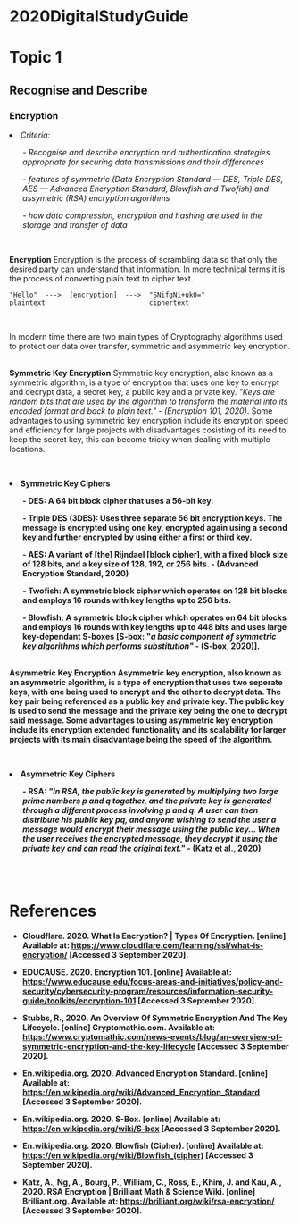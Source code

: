 # 2020DigitalStudyGuide

# Topic 1

<h2> Recognise and Describe </h2>

<h3> Encryption </h3>

<li><i>Criteria: 
  <ol>
    - Recognise and describe encryption and authentication strategies appropriate for securing data transmissions and their differences
  </ol>
  <ol>
    - features of symmetric (Data Encryption Standard — DES, Triple DES, AES — Advanced Encryption Standard, Blowfish and Twofish) and assymetric (RSA) encryption algorithms
   </ol>
  <ol>
    - how data compression, encryption and hashing are used in the storage and transfer of data
  </ol>
</i></li>

<br>

<b>Encryption</b>
Encryption is the process of scrambling data so that only the desired party can understand that information. In more technical terms it is the process of converting plain text to cipher text.
<br>
  ```
  "Hello"  --->  [encryption]  --->  "SNifgNi+uk0="
  plaintext                          ciphertext
  ```
<br>

In modern time there are two main types of Cryptography algorithms used to protect our data over transfer, symmetric and asymmetric key encryption.

<br>
<b>Symmetric Key Encryption</b>
Symmetric key encryption, also known as a symmetric algorithm, is a type of encryption that uses one key to encrypt and decrypt data, a secret key, a public key and a private key. <i>"Keys are random bits that are used by the algorithm to transform the material into its encoded format and back to plain text." - (Encryption 101, 2020)</i>. Some advantages to using symmetric key encryption include its encryption speed and efficiency for large projects with disadvantages cosisting of its need to keep the secret key, this can become tricky when dealing with multiple locations.


<br><li><b>Symmetric Key Ciphers<b>
<ol>- DES: A 64 bit block cipher that uses a 56-bit key.</ol>
<ol>- Triple DES (3DES): Uses three separate 56 bit encryption keys. The message is encrypted using one key, encrypted again using a second key and further encrypted by using either a first or third key.</ol>
<ol>- AES: A variant of [the] Rijndael [block cipher], with a fixed block size of 128 bits, and a key size of 128, 192, or 256 bits. - (Advanced Encryption Standard, 2020)</ol>
<ol>- Twofish: A symmetric block cipher which operates on 128 bit blocks and employs 16 rounds with key lengths up to 256 bits.</ol>
<ol>- Blowfish: A symmetric block cipher which operates on 64 bit blocks and employs 16 rounds with key lengths up to 448 bits and uses large key-dependant S-boxes [S-box: "<i>a basic component of symmetric key algorithms which performs substitution"</i> - (S-box, 2020)].</ol>
</li>
  
<br>
<b>Asymmetric Key Encryption</b>
Asymmetric key encryption, also known as an asymmetric algorithm, is a type of encryption that uses two seperate keys, with one being used to encrypt and the other to decrypt data. The key pair being referenced as a public key and private key. The public key is used to send the message and the private key being the one to decrypt said message. Some advantages to using asymmetric key encryption include its encryption extended functionality and its scalability for larger projects with its main disadvantage being the speed of the algorithm.

<br><li><b>Asymmetric Key Ciphers<b>
<ol>- RSA: <i>"In RSA, the public key is generated by multiplying two large prime numbers p and q together, and the private key is generated through a different process involving p and q. A user can then distribute his public key pq, and anyone wishing to send the user a message would encrypt their message using the public key... When the user receives the encrypted message, they decrypt it using the private key and can read the original text."</i> - (Katz et al., 2020)</ol>
</li>
 
<br><br>

# References
- Cloudflare. 2020. What Is Encryption? | Types Of Encryption. [online] Available at: <https://www.cloudflare.com/learning/ssl/what-is-encryption/> [Accessed 3 September 2020].

- EDUCAUSE. 2020. Encryption 101. [online] Available at: <https://www.educause.edu/focus-areas-and-initiatives/policy-and-security/cybersecurity-program/resources/information-security-guide/toolkits/encryption-101> [Accessed 3 September 2020].

- Stubbs, R., 2020. An Overview Of Symmetric Encryption And The Key Lifecycle. [online] Cryptomathic.com. Available at: <https://www.cryptomathic.com/news-events/blog/an-overview-of-symmetric-encryption-and-the-key-lifecycle> [Accessed 3 September 2020].

- En.wikipedia.org. 2020. Advanced Encryption Standard. [online] Available at: <https://en.wikipedia.org/wiki/Advanced_Encryption_Standard> [Accessed 3 September 2020].

- En.wikipedia.org. 2020. S-Box. [online] Available at: <https://en.wikipedia.org/wiki/S-box> [Accessed 3 September 2020].

- En.wikipedia.org. 2020. Blowfish (Cipher). [online] Available at: <https://en.wikipedia.org/wiki/Blowfish_(cipher)> [Accessed 3 September 2020].

- Katz, A., Ng, A., Bourg, P., William, C., Ross, E., Khim, J. and Kau, A., 2020. RSA Encryption | Brilliant Math & Science Wiki. [online] Brilliant.org. Available at: <https://brilliant.org/wiki/rsa-encryption/> [Accessed 3 September 2020].
